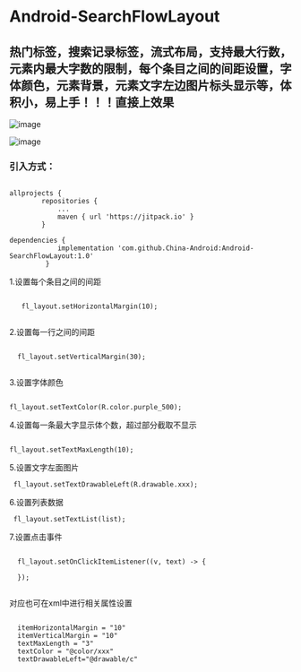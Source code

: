 # Android-SearchFlowLayout
## 热门标签，搜索记录标签，流式布局，支持最大行数，元素内最大字数的限制，每个条目之间的间距设置，字体颜色，元素背景，元素文字左边图片标头显示等，体积小，易上手！！！直接上效果

![image](https://user-images.githubusercontent.com/65054178/188781377-f76727d4-8322-4332-b5ae-6dc3216cdde7.png)

![image](https://user-images.githubusercontent.com/65054178/188769198-ba297d3b-1d79-4bc1-bfca-474ca9b51bd8.png)

### 引入方式：
<pre><code>
allprojects {
		repositories {
			...
			maven { url 'https://jitpack.io' }
	    }
   
dependencies {
	        implementation 'com.github.China-Android:Android-SearchFlowLayout:1.0'
	     }
</code></pre>
  
  1.设置每个条目之间的间距
  <pre><code>
   fl_layout.setHorizontalMargin(10);
   </code></pre>
  2.设置每一行之间的间距
  <pre><code>
  fl_layout.setVerticalMargin(30);
     </code></pre>
  3.设置字体颜色
    <pre><code>
  fl_layout.setTextColor(R.color.purple_500);
   </code></pre>
  4.设置每一条最大字显示体个数，超过部分截取不显示
     <pre><code>
  fl_layout.setTextMaxLength(10);
   </code></pre>
  5.设置文字左面图片
     <pre><code>
  fl_layout.setTextDrawableLeft(R.drawable.xxx);
   </code></pre>
  6.设置列表数据
    <pre><code>
  fl_layout.setTextList(list);
   </code></pre>
  7.设置点击事件
   <pre><code>
  fl_layout.setOnClickItemListener((v, text) -> {

  });
   </code></pre>
 对应也可在xml中进行相关属性设置
 <pre><code>
  itemHorizontalMargin = "10"
  itemVerticalMargin = "10"
  textMaxLength = "3"
  textColor = "@color/xxx"
  textDrawableLeft="@drawable/c"
 </code></pre>
  
